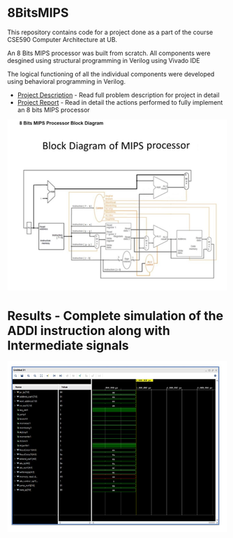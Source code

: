 # 8BitsMIPS
This repository contains code for a project done as a part of the course CSE590 Computer Architecture at UB.

An 8 Bits MIPS processor was built from scratch. All components were desgined using structural programming in Verilog
using Vivado IDE

The logical functioning of all the individual components were developed using behavioral programming in Verilog.

* [Project Description] - Read full problem description for project in detail
* [Project Report] - Read in detail the actions performed to fully implement an 8 bits MIPS processor


![Block Diagram of 8 Bits MIPS designed](https://github.com/KarthiVi95/8BitsMIPS/blob/master/Problem_description/blockDiagram.JPG)

# Results - Complete simulation of the ADDI instruction along with Intermediate signals

![Results - Simulation of ADDI instruction](https://github.com/KarthiVi95/8BitsMIPS/blob/master/Problem_description/addISimulation.JPG)



   [Project Description]: <https://github.com/KarthiVi95/8BitsMIPS/blob/master/Problem_description/cse490-590-p1_updated.pdf>
   [Project Report]: <https://github.com/KarthiVi95/8BitsMIPS/blob/master/Project_Report.pdf>

